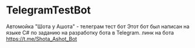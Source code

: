 # TelegramTestBot
 Автомойка "Шота у Ашота" - телеграм тест бот
Этот бот был написан на языке C# по заданию на разработку бота в Telegram.
линк на бота https://t.me/Shota_Ashot_Bot